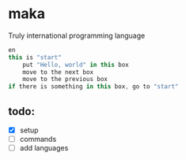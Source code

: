 # maka
Truly international programming language

```js
en
this is "start"
	put "Hello, world" in this box
	move to the next box
	move to the previous box
if there is something in this box, go to "start"
```
<!--
	cell[] tape
	struct cell{
		type: "str" | "num",
		value: union{
			string str,
			number num
		}
	}
-->
## todo:
- [x] setup
- [ ] commands
- [ ] add languages